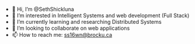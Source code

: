 - 👋 Hi, I’m @SethShickluna
- 👀 I’m interested in Intelligent Systems and web development (Full Stack) 
- 🌱 I’m currently learning and researching Distributed Systems
- 💞️ I’m looking to collaborate on web applications
- 📫 How to reach me: ss16wn@brocku.ca

<!---
SethShickluna/SethShickluna is a ✨ special ✨ repository because its `README.md` (this file) appears on your GitHub profile.
You can click the Preview link to take a look at your changes.
--->
